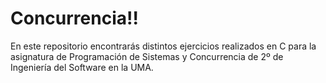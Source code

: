 # Concurrencia!!

En este repositorio encontrarás distintos ejercicios realizados en C 
para la asignatura de Programación de Sistemas y Concurrencia de 2º
de Ingeniería del Software en la UMA.